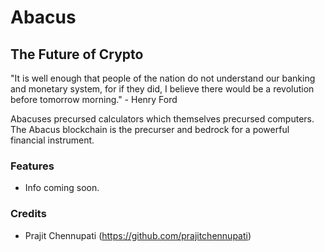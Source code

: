 # Abacus
## The Future of Crypto

"It is well enough that people of the nation do not understand our banking and monetary system, for if they did, I believe there would be a revolution before tomorrow morning." - Henry Ford

Abacuses precursed calculators which themselves precursed computers. The Abacus blockchain is the precurser and bedrock for a powerful financial instrument.

### Features
- Info coming soon.

### Credits
- Prajit Chennupati (https://github.com/prajitchennupati)
